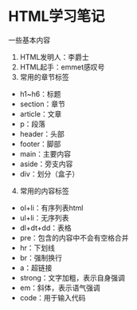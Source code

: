 # HTML学习笔记
一些基本内容
1. HTML发明人：李爵士
2. HTML起手：emmet感叹号
3. 常用的章节标签
* h1~h6：标题
* section：章节
* article：文章
* p：段落
* header：头部
* footer：脚部
* main：主要内容
* aside：旁支内容
* div：划分（盒子）
4. 常用的内容标签
* ol+li：有序列表html
* ul+li：无序列表
* dl+dt+dd：表格
* pre：包含的内容中不会有空格合并
* hr：下划线
* br：强制换行
* a：超链接
* strong：文字加粗，表示自身强调
* em：斜体，表示语气强调
* code：用于输入代码